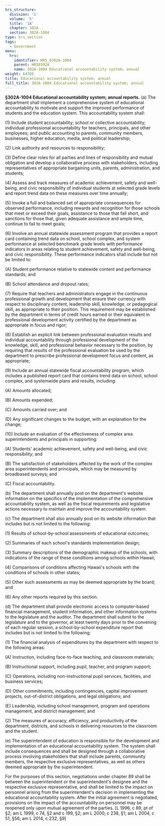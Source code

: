 ```yaml
---
hrs_structure:
  division: '1'
  volume: '5'
  title: '18'
  chapter: 302A
  section: 302A-1004
type: hrs_section
tags:
  - Government
menu:
  hrs:
    identifier: HRS_0302A-1004
    parent: HRS0302A
    name: 302A-1004 Educational accountability system; annual
weight: 64785
title: Educational accountability system; annual
full_title: 302A-1004 Educational accountability system; annual
---
```

**§302A-1004 Educational accountability system; annual reports.** (a) The department shall implement a comprehensive system of educational accountability to motivate and support the improved performance of students and the education system. This accountability system shall:

(1) Include student accountability; school or collective accountability; individual professional accountability for teachers, principals, and other employees; and public accounting to parents, community members, businesses, higher education, media, and political leadership;

(2) Link authority and resources to responsibility;

(3) Define clear roles for all parties and lines of responsibility and mutual obligation and develop a collaborative process with stakeholders, including representatives of appropriate bargaining units, parents, administration, and students;

(4) Assess and track measures of academic achievement, safety and well-being, and civic responsibility of individual students at selected grade levels and report trend data on these measures over time annually;

(5) Invoke a full and balanced set of appropriate consequences for observed performance, including rewards and recognition for those schools that meet or exceed their goals, assistance to those that fall short, and sanctions for those that, given adequate assistance and ample time, continue to fail to meet goals;

(6) Involve an annual statewide assessment program that provides a report card containing trend data on school, school complex, and system performance at selected benchmark grade levels with performance indicators in areas relating to student achievement, safety and well-being, and civic responsibility. These performance indicators shall include but not be limited to:

(A) Student performance relative to statewide content and performance standards; and

(B) School attendance and dropout rates;

(7) Require that teachers and administrators engage in the continuous professional growth and development that ensure their currency with respect to disciplinary content, leadership skill, knowledge, or pedagogical skill, as appropriate to their position. This requirement may be established by the department in terms of credit hours earned or their equivalent in professional development activity certified by the department as appropriate in focus and rigor;

(8) Establish an explicit link between professional evaluation results and individual accountability through professional development of the knowledge, skill, and professional behavior necessary to the position, by requiring that results of the professional evaluation be used by the department to prescribe professional development focus and content, as appropriate;

(9) Include an annual statewide fiscal accountability program, which includes a published report card that contains trend data on school, school complex, and systemwide plans and results, including:

(A) Amounts allocated;

(B) Amounts expended;

(C) Amounts carried over; and

(D) Any significant changes to the budget, with an explanation for the change;

(10) Include an evaluation of the effectiveness of complex area superintendents and principals in supporting:

(A) Students' academic achievement, safety and well-being, and civic responsibility; and

(B) The satisfaction of stakeholders affected by the work of the complex area superintendents and principals, which may be measured by broadbased surveys; and

(C) Fiscal accountability.

(b) The department shall annually post on the department's website information on the specifics of the implementation of the comprehensive accountability system, as well as the fiscal requirements and legislative actions necessary to maintain and improve the accountability system.

(c) The department shall also annually post on its website information that includes but is not limited to the following:

(1) Results of school-by-school assessments of educational outcomes;

(2) Summaries of each school's standards implementation design;

(3) Summary descriptions of the demographic makeup of the schools, with indications of the range of these conditions among schools within Hawaii;

(4) Comparisons of conditions affecting Hawaii's schools with the conditions of schools in other states;

(5) Other such assessments as may be deemed appropriate by the board; and

(6) Any other reports required by this section.

(d) The department shall provide electronic access to computer-based financial management, student information, and other information systems to the legislature and the auditor. The department shall submit to the legislature and to the governor, at least twenty days prior to the convening of each regular session, a school-by-school expenditure report that includes but is not limited to the following:

(1) The financial analysis of expenditures by the department with respect to the following areas:

(A) Instruction, including face-to-face teaching, and classroom materials;

(B) Instructional support, including pupil, teacher, and program support;

(C) Operations, including non-instructional pupil services, facilities, and business services;

(D) Other commitments, including contingencies, capital improvement projects, out-of-district obligations, and legal obligations; and

(E) Leadership, including school management, program and operations management, and district management; and

(2) The measures of accuracy, efficiency, and productivity of the department, districts, and schools in delivering resources to the classroom and the student.

(e) The superintendent of education is responsible for the development and implementation of an educational accountability system. The system shall include consequences and shall be designed through a collaborative process involving stakeholders that shall include parents, community members, the respective exclusive representatives, as well as others deemed appropriate by the superintendent.

For the purposes of this section, negotiations under chapter 89 shall be between the superintendent or the superintendent's designee and the respective exclusive representative, and shall be limited to the impact on personnel arising from the superintendent's decision in implementing the educational accountability system. After the initial agreement is negotiated, provisions on the impact of the accountability on personnel may be reopened only upon mutual agreement of the parties. [L 1996, c 89, pt of §2; am L 1999, c 74, §2 and c 199, §2; am L 2000, c 238, §1; am L 2004, c 51, §56; am L 2014, c 232, §9]
